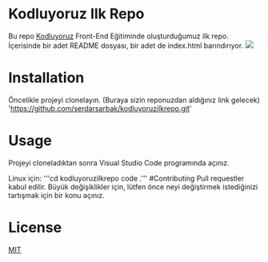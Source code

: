 # Kodluyoruz Ilk Repo
Bu repo [Kodluyoruz](https://www.kodluyoruz.org/) Front-End Eğitiminde oluşturduğumuz ilk repo. İçerisinde bir adet README dosyası, bir adet de index.html barındırıyor.
![](https://www.google.com/url?sa=i&url=https%3A%2F%2Fgithub.com%2Flogos&psig=AOvVaw1lBdAvpOJO_LQUIpm_fr-T&ust=1647131301313000&source=images&cd=vfe&ved=0CAsQjRxqFwoTCMimirSov_YCFQAAAAAdAAAAABAD)
# Installation
Öncelikle projeyi clonelayın. (Buraya sizin reponuzdan aldığınız link gelecek)
'https://github.com/serdarsarbak/kodluyoruzilkrepo.git'
# Usage
Projeyi cloneladıktan sonra Visual Studio Code programında açınız.

Linux için: 
'''cd kodluyoruzilkrepo
code .'''
#Contributing
Pull requestler kabul edilir. Büyük değişiklikler için, lütfen önce neyi değiştirmek istediğinizi tartışmak için bir konu açınız.
# License
[MIT](https://choosealicense.com/licenses/mit/)

